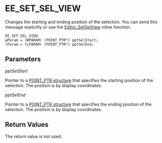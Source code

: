 # EE\_SET\_SEL\_VIEW

Changes the starting and ending position of the selection. You can send
this message explicitly or use the
[Editor\_SetSelView](../macro/editor_setselview)
inline function.

```
EE_SET_SEL_VIEW
wParam = (WPARAM) (POINT_PTR*) pptSelStart;
lParam = (LPARAM) (POINT_PTR*) pptSelEnd;
```

## Parameters

_pptSelStart_

Pointer to a [POINT\_PTR structure](../structure/point_ptr) that specifies the starting position of the
selection. The position is by display coordinates.

_pptSelEnd_

Pointer to a [POINT\_PTR structure](../structure/point_ptr) that specifies the ending position of the
selection. The position is by display coordinates.

## Return Values

The return value is not used.
